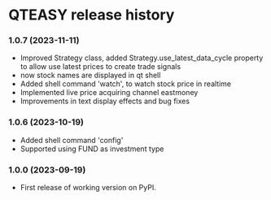 # QTEASY release history

### 1.0.7 (2023-11-11)
- Improved Strategy class, added Strategy.use_latest_data_cycle property to allow use latest prices to create trade signals
- now stock names are displayed in qt shell
- Added shell command 'watch', to watch stock price in realtime
- Implemented live price acquiring channel eastmoney
- Improvements in text display effects and bug fixes

### 1.0.6 (2023-10-19)
- Added shell command 'config'
- Supported using FUND as investment type

### 1.0.0 (2023-09-19)
- First release of working version on PyPI.